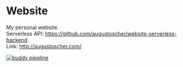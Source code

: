 # Website
My personal website.  
Serverless API: https://github.com/augustoscher/website-serverless-backend  
Link: http://augustoscher.com/

[![buddy pipeline](https://app.buddy.works/augustoscher/website/pipelines/pipeline/248841/badge.svg?token=9e314b564f3ce30c8f87107bde23a2e29c2a335dfbc4984fc61d75c52e4e7b63 "buddy pipeline")](https://app.buddy.works/augustoscher/website/pipelines/pipeline/248841)
